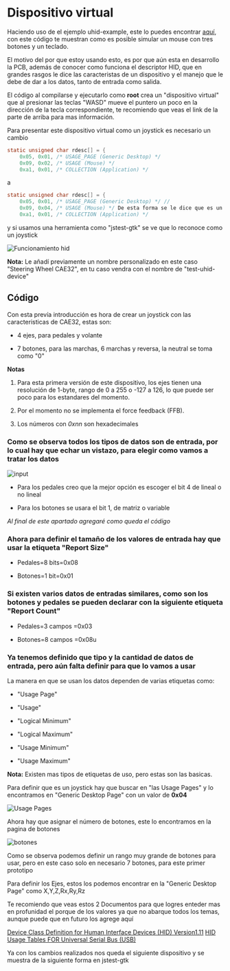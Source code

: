# Dispositivo virtual

Haciendo uso de el ejemplo uhid-example, este lo puedes encontrar [aquí](https://github.com/torvalds/linux/blob/master/samples/uhid/uhid-example.c), 
con este código te muestran como es posible simular un mouse con tres botones y un teclado.

El motivo del por que estoy usando esto, es por que aún esta en desarrollo la PCB, además de conocer como funciona el descriptor HID,
que en grandes rasgos le dice las caracteristas de un dispositivo y el manejo que le debe de dar a los datos, tanto de entrada como 
salida.

El código al compilarse y ejecutarlo como **root** crea un "dispositivo virtual" que al presionar las teclas "WASD" mueve el puntero 
un poco en la dirección de la tecla correspondiente, te recomiendo que veas el link de la parte de arriba para mas información.

Para presentar este dispositivo virtual como un joystick es necesario un cambio

```c
static unsigned char rdesc[] = {
	0x05, 0x01,	/* USAGE_PAGE (Generic Desktop) */
	0x09, 0x02,	/* USAGE (Mouse) */
	0xa1, 0x01,	/* COLLECTION (Application) */
``` 
 
a

```c
static unsigned char rdesc[] = {
	0x05, 0x01,	/* USAGE_PAGE (Generic Desktop) */ //
	0x09, 0x04,	/* USAGE (Mouse) */ De esta forma se le dice que es un joystick
	0xa1, 0x01,	/* COLLECTION (Application) */
```

y si usamos una herramienta como "jstest-gtk" se ve que lo reconoce como un joystick

![Funcionamiento hid](src_imagenes/test_hid.png)

**Nota:** Le añadí previamente un nombre personalizado en este caso "Steering Wheel CAE32", en tu caso vendra con el nombre de "test-uhid-device"

## Código

Con esta prevía introducción es hora de crear un joystick con las caracteristicas de CAE32, estas son:

* 4 ejes, para pedales y volante

* 7 botones, para las marchas, 6 marchas y reversa, la neutral se toma como "0"

**Notas**

1. Para esta primera versión de este dispositivo, los ejes tienen una resolución de 1-byte, rango de 0 a 255 o -127 a 126,
lo que puede ser poco para los estandares del momento.

2. Por el momento no se implementa el force feedback (FFB).

3. Los números con _0xnn_ son hexadecimales

### Como se observa todos los tipos de datos son de entrada, por lo cual hay que echar un vistazo, para elegir como vamos a tratar los datos

![input](src_imagenes/input.png)

* Para los pedales creo que la mejor opción es escoger el bit 4 de lineal o no lineal

* Para los botones se usara el bit 1, de matriz o variable

_Al final de este apartado agregaré como queda el código_ 

### Ahora para definir el tamaño de los valores de entrada hay que usar la etiqueta "Report Size"  

* Pedales=8 bits=0x08

* Botones=1 bit=0x01

### Si existen varios datos de entradas similares, como son los botones y pedales se pueden declarar con la siguiente etiqueta "Report Count"

* Pedales=3 campos =0x03

* Botones=8 campos =0x08u
### Ya tenemos definido que tipo y la cantidad de datos de entrada, pero aún falta definir para que lo vamos a usar

La manera en que se usan los datos dependen de varias etiquetas como:

* "Usage Page"

* "Usage"

* "Logical Minimum"

* "Logical Maximum"

* "Usage Minimum"

* "Usage Maximum"

**Nota:** Existen mas tipos de etiquetas de uso, pero estas son las basicas.

Para definir que es un joystick hay que buscar en "las Usage Pages" y lo encontramos en "Generic Desktop Page" con un valor de **0x04**

![Usage Pages](src_imagenes/usospagina.png)

Ahora hay que asignar el número de botones, este lo encontramos en la pagina de botones

![botones](src_imagenes/botones.png)

Como se observa podemos definir un rango muy grande de botones para usar, pero en este caso solo en necesario 7 botones, para este primer prototipo

Para definir los Ejes, estos los podemos encontrar en la "Generic Desktop Page" como X,Y,Z,Rx,Ry,Rz

Te recomiendo que veas estos 2 Documentos para que logres enteder mas en profunidad el porque de los valores ya que no abarque todos los temas, aunque puede que en 
futuro los agrege aquí

[Device Class Definition for Human Interface Devices (HID) Version1.11](https://www.usb.org/sites/default/files/hid1_11.pdf)
[HID Usage Tables FOR Universal Serial Bus (USB)](https://usb.org/sites/default/files/hut1_3_0.pdf)

Ya con los cambios realizados nos queda el siguiente dispositivo y se muestra de la siguiente forma en jstest-gtk
